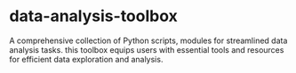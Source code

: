# data-analysis-toolbox
A comprehensive collection of Python scripts, modules for streamlined data analysis tasks. this toolbox equips users with essential tools and resources for efficient data exploration and analysis.
